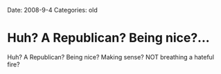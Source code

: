 Date: 2008-9-4
Categories: old

# Huh? A Republican? Being nice?...

Huh? A Republican? Being nice? Making sense? NOT breathing a hateful fire?
